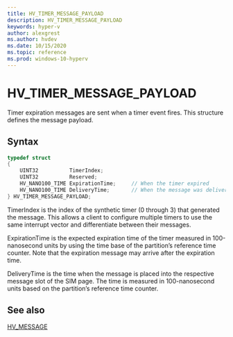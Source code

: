 ```yaml
---
title: HV_TIMER_MESSAGE_PAYLOAD
description: HV_TIMER_MESSAGE_PAYLOAD
keywords: hyper-v
author: alexgrest
ms.author: hvdev
ms.date: 10/15/2020
ms.topic: reference
ms.prod: windows-10-hyperv
---
```


# HV_TIMER_MESSAGE_PAYLOAD

Timer expiration messages are sent when a timer event fires. This structure defines the message payload.

## Syntax

```c
typedef struct
{
    UINT32          TimerIndex;
    UINT32          Reserved;
    HV_NANO100_TIME ExpirationTime;     // When the timer expired
    HV_NANO100_TIME DeliveryTime;       // When the message was delivered
} HV_TIMER_MESSAGE_PAYLOAD;
 ```

TimerIndex is the index of the synthetic timer (0 through 3) that generated the message. This allows a client to configure multiple timers to use the same interrupt vector and differentiate between their messages.

ExpirationTime is the expected expiration time of the timer measured in 100-nanosecond units by using the time base of the partition’s reference time counter. Note that the expiration message may arrive after the expiration time.

DeliveryTime is the time when the message is placed into the respective message slot of the SIM page. The time is measured in 100-nanosecond units based on the partition’s reference time counter.

## See also

 [HV_MESSAGE](HV_MESSAGE.md)